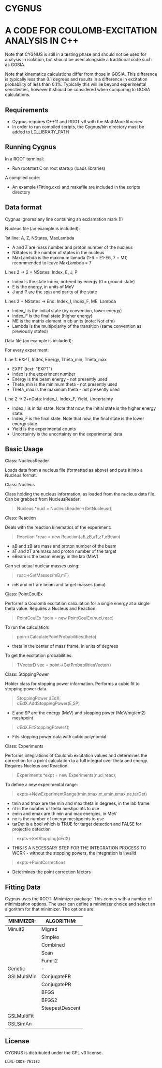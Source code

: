 CYGNUS
=============================
A CODE FOR COULOMB-EXCITATION ANALYSIS IN C++
==================================================================

Note that CYGNUS is still in a testing phase and should not be used for analysis in isolation, but should be used alongside a traditional code such as GOSIA. 

Note that kinematics calculations differ from those in GOSIA. This difference is typically less than 0.1 degrees and results in a difference in excitation probability of less than 0.1%. Typically this will lie beyond experimental sensitivities, however it should be considered when comparing to GOSIA calculations.

Requirements
-----------------------

- Cygnus requires C++11 and ROOT v6 with the MathMore libraries
- In order to run compiled scripts, the Cygnus/bin directory must be added to LD_LIBRARY_PATH

Running Cygnus
-----------------------

In a ROOT terminal:
- Run rootstart.C on root startup (loads libraries)

A compiled code:
- An example (Fitting.cxx) and makefile are included in the scripts directory

Data format
------------------------

Cygnus ignores any line containing an exclamation mark (!)

Nucleus file (an example is included):

1st line: A, Z, NStates, MaxLambda
- A and Z are mass number and proton number of the nucleus
- NStates is the number of states in the nucleus
- MaxLambda is the maximum lambda (1-6 = E1-E6, 7 = M1) recommended to leave MaxLambda = 7

Lines 2 -> 2 + NStates: Index, E, J, P
- Index is the state index, ordered by energy (0 = ground state)
- E is the energy, in units of MeV
- J and P are the spin and parity of the state

Lines 2 + NStates -> End: Index_I, Index_F, ME, Lambda
- Index_I is the initial state (by convention, lower energy)
- Index_F is the final state (higher energy) 
- ME is the matrix element in eb units (note: Not efm)
- Lambda is the multipolarity of the transition (same convention as previously stated) 

Data file (an example is included):

For every experiment:

Line 1: EXPT, Index, Energy, Theta_min, Theta_max
- EXPT (text: "EXPT")
- Index is the experiment number
- Energy is the beam energy - not presently used
- Theta_min is the minimum theta - not presently used
- Theta_max is the maximum theta - not presently used

Line 2 -> 2+nData: Index_I, Index_F, Yield, Uncertainty 
- Index_I is initial state. Note that now, the initial state is the higher energy state.
- Index_F is the final state. Note that now, the final state is the lower energy state.
- Yield is the experimental counts
- Uncertainty is the uncertainty on the experimental data

Basic Usage
------------------------

Class: NucleusReader

Loads data from a nucleus file (formatted as above) and puts it into a Nucleus format.

Class: Nucleus

Class holding the nucleus information, as loaded from the nucleus data file. Can be grabbed from NucleusReader:
> Nucleus *nucl = NucleusReader->GetNucleus();

Class: Reaction

Deals with the reaction kinematics of the experiment:
> Reaction *reac = new Reaction(aB,zB,aT,zT,eBeam)
- aB and zB are mass and proton number of the beam
- aT and zT are mass and proton number of the target
- eBeam is the beam energy in the lab (MeV)

Can set actual nuclear masses using:
> reac->SetMasses(mB,mT)
- mB and mT are beam and target masses (amu)

Class: PointCoulEx

Performs a Coulomb excitation calculation for a single energy at a single theta value. Requires a Nucleus and Reaction:  
> PointCoulEx *poin = new PointCoulEx(nucl,reac)  

To run the calculation:  
> poin->CalculatePointProbabilities(theta)  
- theta in the center of mass frame, in units of degrees

To get the excitation probabilities:  
> TVectorD vec = point->GetProbabilitiesVector()

Class: StoppingPower

Holder class for stopping power information. Performs a cubic fit to stopping power data. 
> StoppingPower dEdX;  
> dEdX.AddStoppingPower(E,SP)
- E and SP are the energy (MeV) and stopping power (MeV/mg/cm2) meshpoint
> dEdX.FitStoppingPowers()
- Fits stopping power data with cubic polynomial

Class: Experiments

Performs integrations of Coulomb excitation values and determines the correction for a point calculation to a full integral over theta and energy. Requires Nucleus and Reaction:
> Experiments *expt = new Experiments(nucl,reac);

To define a new experimental range:
> expts->NewExperimentRange(tmin,tmax,nt,emin,emax,ne,tarDet)
- tmin and tmax are the min and max theta in degrees, in the lab frame
- nt is the number of theta meshpoints to use
- emin and emax are th min and max energies, in MeV
- ne is the number of energy meshpoints to use
- tarDet is a bool which is TRUE for target detection and FALSE for projectile detection
> expts->SetStopping(dEdX)
- THIS IS A NECESSARY STEP FOR THE INTEGRATION PROCESS TO WORK - without the stopping powers, the integration is invalid
> expts->PointCorrections
- Determines the point correction factors

Fitting Data
------------------------

Cygnus uses the ROOT::Minimizer package. This comes with a number of minimization options. The user can define a minimizer choice and select an algorithm for that minimizer. The options are:

| MINIMIZER: |	ALGORITHM:      |
|------------|------------------|
|Minuit2     |	Migrad          |
|	     |	Simplex         |
|	     |	Combined        |
|	     |	Scan            |
|	     |	Fumili2         |
|Genetic     |                  -	
|GSLMultiMin |	ConjugateFR     |
|	     |	ConjugatePR     |
|            |	BFGS            |
|            |	BFGS2           |
|            |	SteepestDescent |
|GSLMultiFit |                  |
|GSLSimAn    |	                |

License
-----------------------

CYGNUS is distributed under the GPL v3 license.

``LLNL-CODE-761182``
